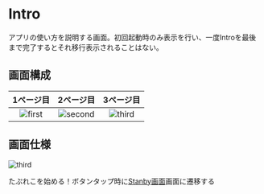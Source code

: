 # Intro
アプリの使い方を説明する画面。初回起動時のみ表示を行い、一度Introを最後まで完了するとそれ移行表示されることはない。

## 画面構成
|1ページ目|2ページ目|3ページ目|
|:--:|:--:|:--:|
|![first](https://user-images.githubusercontent.com/42649032/195526588-728b2f4c-9c9e-427e-a5a7-1ef2a4023fde.png)|![second](https://user-images.githubusercontent.com/42649032/195526594-912155e3-5ed2-4bb5-857a-75b2b3b9e9df.png)|![third](https://user-images.githubusercontent.com/42649032/195526597-59fec951-43de-4edf-bcd1-5e747d2d371c.png)|

## 画面仕様
![third](https://user-images.githubusercontent.com/42649032/195526597-59fec951-43de-4edf-bcd1-5e747d2d371c.png)

たぷれこを始める！ボタンタップ時に[Stanby画面](Standby.md)画面に遷移する



